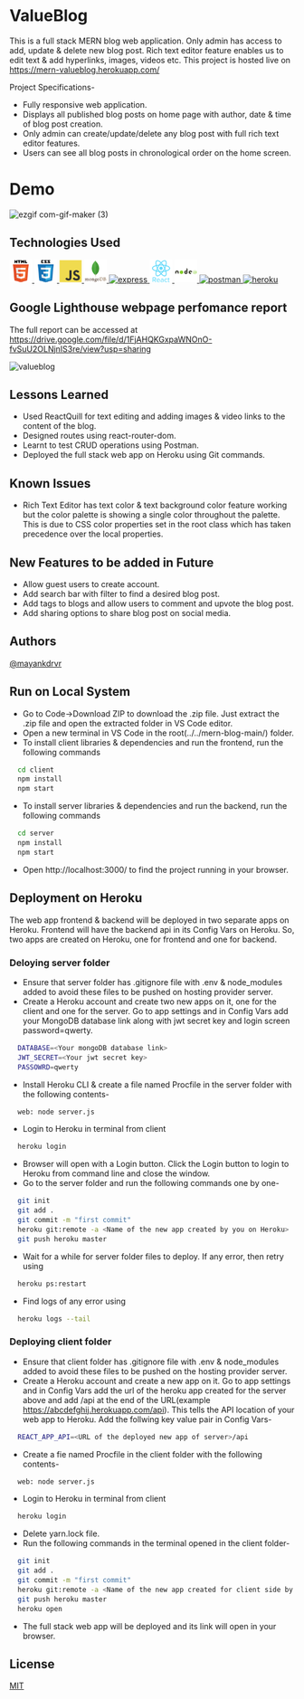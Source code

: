 # ValueBlog

This is a full stack MERN blog web application. Only admin has access to add, update & delete new blog post. Rich text editor feature enables us to edit text & add hyperlinks, images, videos etc. This project is hosted live on https://mern-valueblog.herokuapp.com/

Project Specifications-
- Fully responsive web application.
- Displays all published blog posts on home page with author, date & time of blog post creation.
- Only admin can create/update/delete any blog post with full rich text editor features.
- Users can see all blog posts in chronological order on the home screen.

# Demo

  ![ezgif com-gif-maker (3)](https://user-images.githubusercontent.com/87348490/152381000-5f57b062-377c-48e2-acbc-ec0778422159.gif)

## Technologies Used

<a href="https://www.w3.org/html/" target="_blank" rel="noreferrer"> <img src="https://raw.githubusercontent.com/devicons/devicon/master/icons/html5/html5-original-wordmark.svg" alt="html5" width="40" height="40"/> </a>
<a href="https://www.w3schools.com/css/" target="_blank" rel="noreferrer"> <img src="https://raw.githubusercontent.com/devicons/devicon/master/icons/css3/css3-original-wordmark.svg" alt="css3" width="40" height="40"/> </a> 
<a href="https://developer.mozilla.org/en-US/docs/Web/JavaScript" target="_blank" rel="noreferrer"> <img src="https://raw.githubusercontent.com/devicons/devicon/master/icons/javascript/javascript-original.svg" alt="javascript" width="40" height="40"/> </a> 
<a href="https://www.mongodb.com/" target="_blank" rel="noreferrer"> <img src="https://raw.githubusercontent.com/devicons/devicon/master/icons/mongodb/mongodb-original-wordmark.svg" alt="mongodb" width="40" height="40"/> </a>
<a href="https://expressjs.com" target="_blank" rel="noreferrer"> <img src="https://i.ibb.co/ckPHbQm/express-facebook-share.png" alt="express" width="60" height="40"/> </a>
<a href="https://reactjs.org/" target="_blank" rel="noreferrer"> <img src="https://raw.githubusercontent.com/devicons/devicon/master/icons/react/react-original-wordmark.svg" alt="react" width="40" height="40"/> </a>
<a href="https://nodejs.org" target="_blank" rel="noreferrer"> <img src="https://raw.githubusercontent.com/devicons/devicon/master/icons/nodejs/nodejs-original-wordmark.svg" alt="nodejs" width="40" height="40"/> </a> 
<a href="https://postman.com" target="_blank" rel="noreferrer"> <img src="https://www.vectorlogo.zone/logos/getpostman/getpostman-icon.svg" alt="postman" width="40" height="40"/> </a>
<a href="https://heroku.com" target="_blank" rel="noreferrer"> <img src="https://www.vectorlogo.zone/logos/heroku/heroku-icon.svg" alt="heroku" width="40" height="40"/> </a> 

## Google Lighthouse webpage perfomance report 

The full report can be accessed at https://drive.google.com/file/d/1FjAHQKGxpaWNOnO-fvSuU2OLNjnIS3re/view?usp=sharing
  
![valueblog](https://user-images.githubusercontent.com/87348490/152341465-c7c99654-58b2-4da9-983a-435329e71771.png)

## Lessons Learned

- Used ReactQuill for text editing and adding images & video links to the content of the blog.
- Designed routes using react-router-dom.
- Learnt to test CRUD operations using Postman.
- Deployed the full stack web app on Heroku using Git commands.

## Known Issues

- Rich Text Editor has text color & text background color feature working but the color palette is showing a single color throughout the palette. This is due to CSS color properties set in the root class which has taken precedence over the local properties.

## New Features to be added in Future

- Allow guest users to create account.
- Add search bar with filter to find a desired blog post.
- Add tags to blogs and allow users to comment and upvote the blog post.
- Add sharing options to share blog post on social media.

## Authors

[@mayankdrvr](https://www.github.com/mayankdrvr)

## Run on Local System

- Go to Code->Download ZIP to download the .zip file. Just extract the .zip file and open the extracted folder in VS Code editor.
- Open a new terminal in VS Code in the root(../../mern-blog-main/) folder.
- To install client libraries & dependencies and run the frontend, run the following commands 
```bash
  cd client
  npm install
  npm start
```
- To install server libraries & dependencies and run the backend, run the following commands 
```bash
  cd server
  npm install
  npm start
```
- Open http://localhost:3000/ to find the project running in your browser.

## Deployment on Heroku
The web app frontend & backend will be deployed in two separate apps on Heroku. Frontend will have the backend api in its Config Vars on Heroku. So, two apps are created on Heroku, one for frontend and one for backend.
### Deloying server folder
- Ensure that server folder has .gitignore file with .env & node_modules added to avoid these files to be pushed on hosting provider server.
- Create a Heroku account and create two new apps on it, one for the client and one for the server. Go to app settings and in Config Vars add your MongoDB database link along with jwt secret key and login screen password=qwerty.
```bash
  DATABASE=<Your mongoDB database link>
  JWT_SECRET=<Your jwt secret key>
  PASSOWRD=qwerty
```
- Install Heroku CLI & create a file named Procfile in the server folder with the following contents-
```bash
  web: node server.js
```
- Login to Heroku in terminal from client
```bash
  heroku login
```
- Browser will open with a Login button. Click the Login button to login to Heroku from command line and close the window.
- Go to the server folder and run the following commands one by one-
```bash
  git init
  git add .
  git commit -m "first commit"
  heroku git:remote -a <Name of the new app created by you on Heroku>
  git push heroku master
```
- Wait for a while for server folder files to deploy. If any error, then retry using 
```bash
  heroku ps:restart
```
- Find logs of any error using
```bash
  heroku logs --tail
```

### Deploying client folder
- Ensure that client folder has .gitignore file with .env & node_modules added to avoid these files to be pushed on the hosting provider server.
- Create a Heroku account and create a new app on it. Go to app settings and in Config Vars add the url of the heroku app created for the server above and add /api at the end of the URL(example https://abcdefghij.herokuapp.com/api). This tells the API location of your web app to Heroku. Add the follwing key value pair in Config Vars-
```bash
  REACT_APP_API=<URL of the deployed new app of server>/api
```
- Create a fie named Procfile in the client folder with the following contents-
```bash
  web: node server.js
```
- Login to Heroku in terminal from client
```bash
  heroku login
```
- Delete yarn.lock file.
- Run the following commands in the terminal opened in the client folder-
```bash
  git init
  git add .
  git commit -m "first commit"
  heroku git:remote -a <Name of the new app created for client side by you on Heroku>
  git push heroku master
  heroku open
```
- The full stack web app will be deployed and its link will open in your browser.

## License

[MIT](https://choosealicense.com/licenses/mit/)







